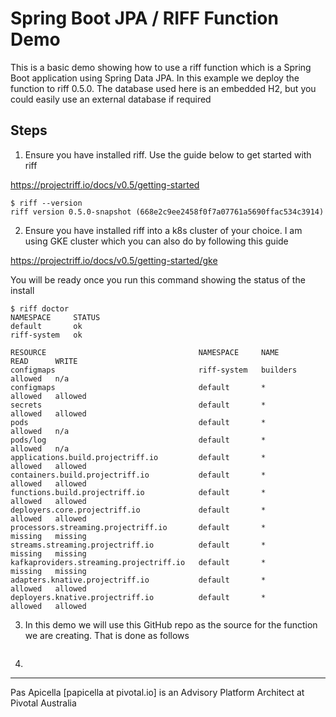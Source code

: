 # Spring Boot JPA / RIFF Function Demo

This is a basic demo showing how to use a riff function which is a Spring Boot application using 
Spring Data JPA. In this example we deploy the function to riff 0.5.0. The database used here is an 
embedded H2, but you could easily use an external database if required

## Steps

1. Ensure you have installed riff. Use the guide below to get started with riff 

https://projectriff.io/docs/v0.5/getting-started

```
$ riff --version
riff version 0.5.0-snapshot (668e2c9ee2458f0f7a07761a5690ffac534c3914)
```

2. Ensure you have installed riff into a k8s cluster of your choice. I am using GKE cluster which you can 
also do by following this guide

https://projectriff.io/docs/v0.5/getting-started/gke

You will be ready once you run this command showing the status of the install

```
$ riff doctor
NAMESPACE     STATUS
default       ok
riff-system   ok

RESOURCE                                  NAMESPACE     NAME       READ      WRITE
configmaps                                riff-system   builders   allowed   n/a
configmaps                                default       *          allowed   allowed
secrets                                   default       *          allowed   allowed
pods                                      default       *          allowed   n/a
pods/log                                  default       *          allowed   n/a
applications.build.projectriff.io         default       *          allowed   allowed
containers.build.projectriff.io           default       *          allowed   allowed
functions.build.projectriff.io            default       *          allowed   allowed
deployers.core.projectriff.io             default       *          allowed   allowed
processors.streaming.projectriff.io       default       *          missing   missing
streams.streaming.projectriff.io          default       *          missing   missing
kafkaproviders.streaming.projectriff.io   default       *          missing   missing
adapters.knative.projectriff.io           default       *          allowed   allowed
deployers.knative.projectriff.io          default       *          allowed   allowed
```

3. In this demo we will use this GitHub repo as the source for the function we are creating. That is done 
as follows

```
```

4. 

<hr />
Pas Apicella [papicella at pivotal.io] is an Advisory Platform Architect at Pivotal Australia